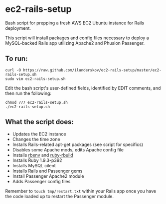 ec2-rails-setup
===============

Bash script for prepping a fresh AWS EC2 Ubuntu instance for Rails deployment.

This script will install packages and config files necessary to deploy a MySQL-backed Rails app utilizing Apache2 and Phusion Passenger.

To run:
-------

    curl -O https://raw.github.com/ilunderskov/ec2-rails-setup/master/ec2-rails-setup.sh 
    sudo vim ec2-rails-setup.sh

Edit the bash script's user-defined fields, identified by EDIT comments, and then run the following:

    chmod 777 ec2-rails-setup.sh
    ./ec2-rails-setup.sh


What the script does:
--------------------

* Updates the EC2 instance
* Changes the time zone
* Installs Rails-related apt-get packages (see script for specifics)
* Disables some Apache mods, edits Apache config file
* Installs [rbenv](https://github.com/sstephenson/rbenv) and [ruby-rbuild](https://github.com/sstephenson/ruby-build)
* Installs Ruby 1.9.3-p392
* Installs MySQL cilent
* Installs Rails and Passenger gems
* Install Passenger Apache2 module
* Adds Passenger config files


Remember to <code>touch tmp/restart.txt</code> within your Rails app once you have the code loaded up to restart the Passenger module.

